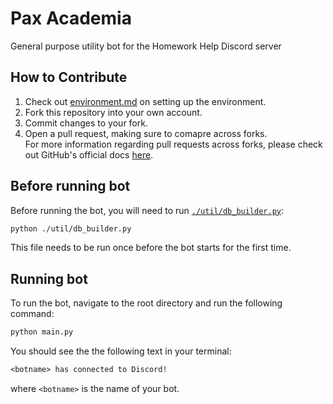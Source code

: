 # Pax Academia
General purpose utility bot for the Homework Help Discord server



## How to Contribute
1. Check out [environment.md](./ENVIRONMENT.md) on setting up the environment.
2. Fork this repository into your own account.
3. Commit changes to your fork.
4. Open a pull request, making sure to comapre across forks.  
For more information regarding pull requests across forks, please check out GitHub's official docs [here](https://docs.github.com/en/pull-requests/collaborating-with-pull-requests/proposing-changes-to-your-work-with-pull-requests/creating-a-pull-request-from-a-fork).


## Before running bot

Before running the bot, you will need to run [`./util/db_builder.py`](./util/db_builder.py):
```bash
python ./util/db_builder.py
```
This file needs to be run once before the bot starts for the first time.

## Running bot

To run the bot, navigate to the root directory and run the following command:
```bash
python main.py
```

You should see the the following text in your terminal:

```txt
<botname> has connected to Discord!
```
where `<botname>` is the name of your bot.